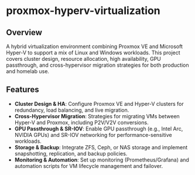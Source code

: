 # proxmox-hyperv-virtualization

## Overview
A hybrid virtualization environment combining Proxmox VE and Microsoft Hyper-V to support a mix of Linux and Windows workloads. This project covers cluster design, resource allocation, high availability, GPU passthrough, and cross-hypervisor migration strategies for both production and homelab use.

## Features
- **Cluster Design & HA**: Configure Proxmox VE and Hyper-V clusters for redundancy, load balancing, and live migration.
- **Cross-Hypervisor Migration**: Strategies for migrating VMs between Hyper-V and Proxmox, including P2V/V2V conversions.
- **GPU Passthrough & SR-IOV**: Enable GPU passthrough (e.g., Intel Arc, NVIDIA GPUs) and SR-IOV networking for performance-sensitive workloads.
- **Storage & Backup**: Integrate ZFS, Ceph, or NAS storage and implement snapshotting, replication, and backup policies.
- **Monitoring & Automation**: Set up monitoring (Prometheus/Grafana) and automation scripts for VM lifecycle management and failover.
